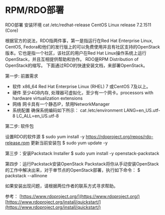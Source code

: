 # RPM/RDO部署
RDO部署
安装环境
cat /etc/redhat-release
CentOS Linux release 7.2.1511 (Core)

根据官方的说法，RDO指两件事，第一是指运行在Red Hat Enterprise Linux, CentOS, Fedora和他们的发行版上的可以免费使用并且有社区支持的OpenStack版本。它也是指一个社区，该社区的用户在Red Hat Linux操作系统上运行OpenStack，并且互相提供帮助和协作。
RDO是RPM Distribution of OpenStack的缩写。
下面通过RDO的快速安装文档，来部署OpenStack。

第一步: 前置需求
* 软件
x86_64 Red Hat Enterprise Linux (RHEL) 7 或CentOS 7及以上。
* 硬件
至少4GB内存, 处理器可虚拟化，至少有一个网卡。processors with hardware virtualization extensions
* 网络
网卡具有一个静态IP，禁用NetworkManager
* 系统配置
确保系统编码如下所示：
cat /etc/environment
LANG=en_US.utf-8
LC_ALL=en_US.utf-8

第二步: 软件包

设置RDO的软件源
$ sudo yum install -y https://rdoproject.org/repos/rdo-release.rpm
更新当前安装包
$ sudo yum update -y

第三步：安装Packstack Installer
$ sudo yum install -y openstack-packstack

第四步：运行Packstack安装OpenStack
Packstack将你从手动安装OpenStack的工作中解决出来，对于单节点的OpenStack部署，执行如下命令：
$ packstack --allinone

如果安装出现问题，请根据两位作者的联系方式寻求帮助。



参考：
[https://www.rdoproject.org/](https://www.rdoproject.org/)
[https://www.rdoproject.org/install/quickstart/](https://www.rdoproject.org/install/quickstart/)
